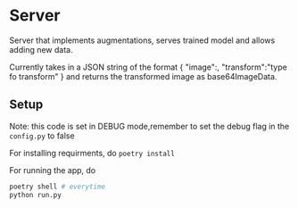 # Server
Server that implements augmentations, serves trained model and allows adding new data.

Currently takes in a JSON string of the format { "image":, "transform":"type fo transform" }
and returns the transformed image as base64ImageData.

## Setup
Note: this code is set in DEBUG mode,remember to set the debug flag in the `config.py` to false

For installing requirments, do
`poetry install`

For running the app, do 
```sh
poetry shell # everytime
python run.py
```
